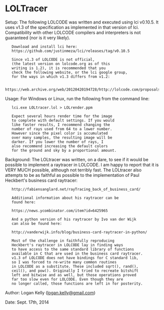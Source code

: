 LOLTracer
=========

Setup: The following LOLCODE was written and
       executed using lci v0.10.5. It uses
       v1.3 of the specification as implemented
       in that version of lci. Compatibility
       with other LOLCODE compilers and interpreters
       is not guaranteed (nor is it very likely).

       Download and install lci here:
       https://github.com/justinmeza/lci/releases/tag/v0.10.5
 
       Since v1.3 of LOLCODE is not official,
       (the latest version on lolcode.org as of this
       writing is 1.2), it is recommended that you
       check the following website, or the lci google group,
       for the ways in which v1.3 differs from v1.2:

       https://web.archive.org/web/20120420194728/http://lolcode.com/proposals/1.3/bukkit2

Usage: For Windows or Linux, run the following
       from the command line:

       lci.exe LOLtracer.lol > LOLrender.ppm
       
       Expect several hours render time for the image
       to complete with default settings. If you would
       like faster results, I recommend changing the 
       number of rays used from 64 to a lower number.
       However since the pixel color is accumulated
       over many samples, the resulting image will be
       darker. If you lower the number of rays, I 
       also recommend increasing the default colors
       for the ground and sky by a proportional amount.

Background: The LOLtracer was written, on a dare, to
       see if it would be possible to implement
       a raytracer in LOLCODE. I am happy to
       report that it is VERY MUCH possible, although
       not terribly fast. The LOLtracer also attempts
       to be as faithful as possible to the implementation
       of Paul Heckbert's business card raytracer:

       http://fabiensanglard.net/rayTracing_back_of_business_card/

       Additional information about his raytracer can be
       found here:

       https://news.ycombinator.com/item?id=6425965

       And a python version of his raytracer by Ivo van der Wijk
       can also be found here:

       http://vanderwijk.info/blog/business-card-raytracer-in-python/

       Most of the challenge in faithfully reproducing
       Heckbert's raytracer in LOLCODE lay in finding ways
       to have access to the same standard library of functions
       available in C that are used in the business card raytracer.
       v1.3 of LOLCODE does not have bindings for C standard lib,
       so I was forced to re-write many common routines
       in LOLCODE as a substitute. These included sqrt(), rand(),
       ceil(), and pow(). Originally I tried to recreate bitshift
       left and bitwise and as well, but those operations proved
       far too slow even for LOLCODE. Even though they are
       no longer called, those functions are left in for posterity.

Author: Logan Kelly (logan.kelly@gmail.com)

Date: Sept. 17th, 2014
